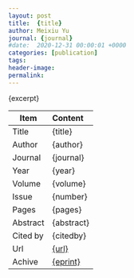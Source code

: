 ```yaml
---
layout: post
title:  {title}
author: Meixiu Yu
journal: {journal}
#date:  2020-12-31 00:00:01 +0000
categories: [publication]
tags: 
header-image: 
permalink: 
---
```

{excerpt}
<!--the above is the excerpt-->
<!--more-->
<!--the following is the text-->


| Item           | Content    |
| ---------------|:------------|
| Title          | {title}     |
| Author         | {author}    |
| Journal        | {journal}   |
| Year           | {year}      |
| Volume         | {volume}	   |
| Issue          | {number}	   |
| Pages          | {pages}	   |
| Abstract       | {abstract}	 |
| Cited by			 | {citedby}   |
| Url  					 | [{url}]({url})		   |
| Achive 	       | [{eprint}]({eprint})		 |

